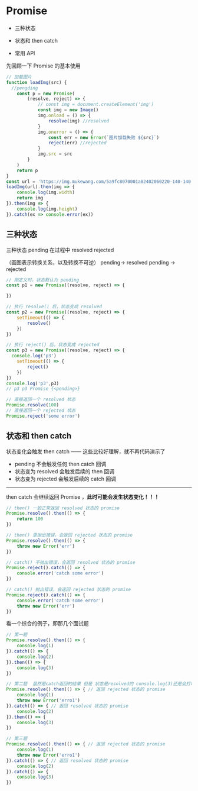 # Promise

- 三种状态


- 状态和 then catch
- 常用 API

先回顾一下 Promise 的基本使用

```js
// 加载图片
function loadImg(src) {
  //pengding
    const p = new Promise(
        (resolve, reject) => {
            // const img = document.createElement('img')
            const img = new Image()
            img.onload = () => {
                resolve(img) //resolved
            }
            img.onerror = () => {
                const err = new Error(`图片加载失败 ${src}`)
                reject(err) //rejected
            }
            img.src = src
        }
    )
    return p
}
const url = 'https://img.mukewang.com/5a9fc8070001a82402060220-140-140.jpg'
loadImg(url).then(img => {
    console.log(img.width)
    return img
}).then(img => {
    console.log(img.height)
}).catch(ex => console.error(ex))
```

## 三种状态

三种状态 pending 在过程中 resolved rejected

（画图表示转换关系，以及转换不可逆） pending-> resolved pending -> rejected

```js
// 刚定义时，状态默认为 pending
const p1 = new Promise((resolve, reject) => {

})

// 执行 resolve() 后，状态变成 resolved
const p2 = new Promise((resolve, reject) => {
    setTimeout(() => {
        resolve()
    })
})

// 执行 reject() 后，状态变成 rejected
const p3 = new Promise((resolve, reject) => {
  console.log('p3')
    setTimeout(() => {
        reject()
    })
})
console.log('p3',p3) 
// p3 p3 Promise {<pending>}

```

```js
// 直接返回一个 resolved 状态
Promise.resolve(100)
// 直接返回一个 rejected 状态
Promise.reject('some error')
```

## 状态和 then catch

状态变化会触发 then catch —— 这些比较好理解，就不再代码演示了

- pending 不会触发任何 then catch 回调
- 状态变为 resolved 会触发后续的 then 回调
- 状态变为 rejected 会触发后续的 catch 回调

-----

then catch 会继续返回 Promise ，**此时可能会发生状态变化！！！**

```js
// then() 一般正常返回 resolved 状态的 promise
Promise.resolve().then(() => {
    return 100
})

// then() 里抛出错误，会返回 rejected 状态的 promise
Promise.resolve().then(() => {
    throw new Error('err')
})

// catch() 不抛出错误，会返回 resolved 状态的 promise
Promise.reject().catch(() => {
    console.error('catch some error')
})

// catch() 抛出错误，会返回 rejected 状态的 promise
Promise.reject().catch(() => {
    console.error('catch some error')
    throw new Error('err')
})
```

看一个综合的例子，即那几个面试题

```js
// 第一题
Promise.resolve().then(() => {
    console.log(1)
}).catch(() => {
    console.log(2)
}).then(() => {
    console.log(3)
})

// 第二题  虽然是catch返回的结果 但是 状态是resolved的 console.log(3)还是会打印
Promise.resolve().then(() => { // 返回 rejected 状态的 promise
    console.log(1)
    throw new Error('erro1')
}).catch(() => { // 返回 resolved 状态的 promise
    console.log(2)
}).then(() => {
    console.log(3)
})

// 第三题
Promise.resolve().then(() => { // 返回 rejected 状态的 promise
    console.log(1)
    throw new Error('erro1')
}).catch(() => { // 返回 resolved 状态的 promise
    console.log(2)
}).catch(() => {
    console.log(3)
})
```
